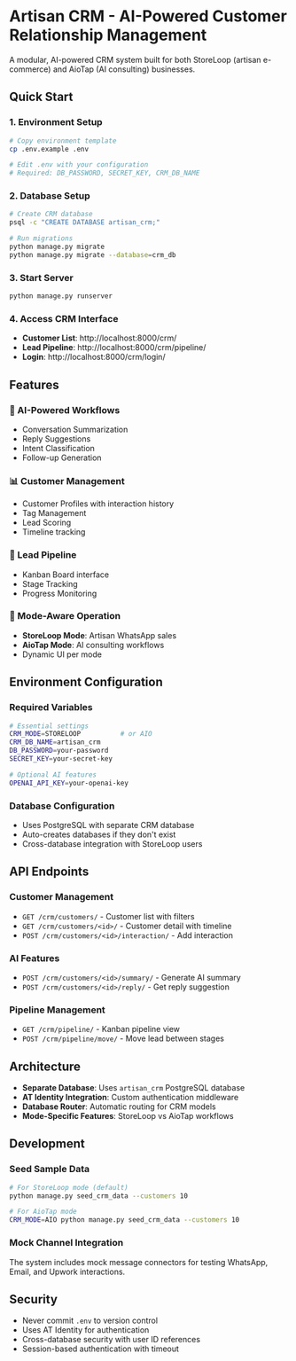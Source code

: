 # Artisan CRM - AI-Powered Customer Relationship Management

A modular, AI-powered CRM system built for both StoreLoop (artisan e-commerce) and AioTap (AI consulting) businesses.

## Quick Start

### 1. Environment Setup

```bash
# Copy environment template
cp .env.example .env

# Edit .env with your configuration
# Required: DB_PASSWORD, SECRET_KEY, CRM_DB_NAME
```

### 2. Database Setup

```bash
# Create CRM database
psql -c "CREATE DATABASE artisan_crm;"

# Run migrations
python manage.py migrate
python manage.py migrate --database=crm_db
```

### 3. Start Server

```bash
python manage.py runserver
```

### 4. Access CRM Interface

- **Customer List**: http://localhost:8000/crm/
- **Lead Pipeline**: http://localhost:8000/crm/pipeline/
- **Login**: http://localhost:8000/crm/login/

## Features

### 🤖 AI-Powered Workflows
- Conversation Summarization
- Reply Suggestions
- Intent Classification
- Follow-up Generation

### 📊 Customer Management
- Customer Profiles with interaction history
- Tag Management
- Lead Scoring
- Timeline tracking

### 🎯 Lead Pipeline
- Kanban Board interface
- Stage Tracking
- Progress Monitoring

### 🔄 Mode-Aware Operation
- **StoreLoop Mode**: Artisan WhatsApp sales
- **AioTap Mode**: AI consulting workflows
- Dynamic UI per mode

## Environment Configuration

### Required Variables

```bash
# Essential settings
CRM_MODE=STORELOOP          # or AIO
CRM_DB_NAME=artisan_crm
DB_PASSWORD=your-password
SECRET_KEY=your-secret-key

# Optional AI features
OPENAI_API_KEY=your-openai-key
```

### Database Configuration

- Uses PostgreSQL with separate CRM database
- Auto-creates databases if they don't exist
- Cross-database integration with StoreLoop users

## API Endpoints

### Customer Management
- `GET /crm/customers/` - Customer list with filters
- `GET /crm/customers/<id>/` - Customer detail with timeline
- `POST /crm/customers/<id>/interaction/` - Add interaction

### AI Features
- `POST /crm/customers/<id>/summary/` - Generate AI summary
- `POST /crm/customers/<id>/reply/` - Get reply suggestion

### Pipeline Management
- `GET /crm/pipeline/` - Kanban pipeline view
- `POST /crm/pipeline/move/` - Move lead between stages

## Architecture

- **Separate Database**: Uses `artisan_crm` PostgreSQL database
- **AT Identity Integration**: Custom authentication middleware
- **Database Router**: Automatic routing for CRM models
- **Mode-Specific Features**: StoreLoop vs AioTap workflows

## Development

### Seed Sample Data

```bash
# For StoreLoop mode (default)
python manage.py seed_crm_data --customers 10

# For AioTap mode
CRM_MODE=AIO python manage.py seed_crm_data --customers 10
```

### Mock Channel Integration

The system includes mock message connectors for testing WhatsApp, Email, and Upwork interactions.

## Security

- Never commit `.env` to version control
- Uses AT Identity for authentication
- Cross-database security with user ID references
- Session-based authentication with timeout